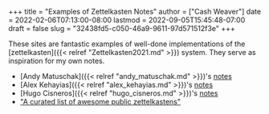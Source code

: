 +++
title = "Examples of Zettelkasten Notes"
author = ["Cash Weaver"]
date = 2022-02-06T07:13:00-08:00
lastmod = 2022-09-05T15:45:48-07:00
draft = false
slug = "32438fd5-c050-46a9-9611-97d571512f3e"
+++

These sites are fantastic examples of well-done implementations of the [zettelkasten]({{< relref "Zettelkasten2021.md" >}}) system. They serve as inspiration for my own notes.

-   [Andy Matuschak]({{< relref "andy_matuschak.md" >}})'s [notes](https://notes.andymatuschak.org/)
-   [Alex Kehayias]({{< relref "alex_kehayias.md" >}})'s [notes](https://notes.alexkehayias.com/)
-   [Hugo Cisneros]({{< relref "hugo_cisneros.md" >}})'s [notes](https://hugocisneros.com/notes/)
-   ["A curated list of awesome public zettelkastens"](https://github.com/KasperZutterman/Second-Brain)
